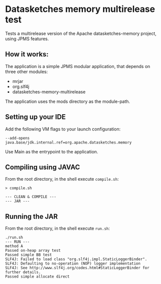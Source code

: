 Datasketches memory multirelease test
=====================================

Tests a multirelease version of the Apache datasketches-memory project, using JPMS features.

How it works:
-------------

The application is a simple JPMS modular application, that depends on three other modules:

- mrjar
- org.slf4j
- datasketches-memory-multirelease

The application uses the mods directory as the module-path.

Setting up your IDE
-------------------

Add the following VM flags to your launch configuration:

```
--add-opens
java.base/jdk.internal.ref=org.apache.datasketches.memory
```

Use Main as the entrypoint to the application.

Compiling using JAVAC
---------------------

From the root directory, in the shell execute `compile.sh`:

```
> compile.sh

--- CLEAN & COMPILE ---
--- JAR ---
```

Running the JAR
---------------

From the root directory, in the shell execute `run.sh`:

```
./run.sh
--- RUN ---
method A
Passed on-heap array test
Passed simple BB test
SLF4J: Failed to load class "org.slf4j.impl.StaticLoggerBinder".
SLF4J: Defaulting to no-operation (NOP) logger implementation
SLF4J: See http://www.slf4j.org/codes.html#StaticLoggerBinder for further details.
Passed simple allocate direct
```
